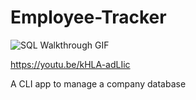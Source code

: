 # Employee-Tracker

![SQL Walkthrough GIF](Walkthrough_AdobeCreativeCloudExpress.gif)

https://youtu.be/kHLA-adLIic

A CLI app to manage a company database